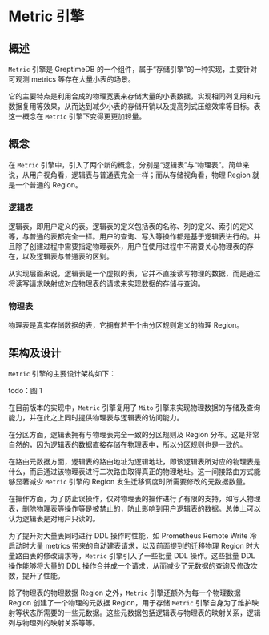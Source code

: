 # Metric 引擎

## 概述

`Metric` 引擎是 GreptimeDB 的一个组件，属于“存储引擎”的一种实现，主要针对可观测 metrics 等存在大量小表的场景。

它的主要特点是利用合成的物理宽表来存储大量的小表数据，实现相同列复用和元数据复用等效果，从而达到减少小表的存储开销以及提高列式压缩效率等目标。表这一概念在 `Metric` 引擎下变得更更加轻量。

## 概念

在 `Metric` 引擎中，引入了两个新的概念，分别是“逻辑表”与“物理表”。简单来说，从用户视角看，逻辑表与普通表完全一样；而从存储视角看，物理 Region 就是一个普通的 Region。

### 逻辑表
逻辑表，即用户定义的表。逻辑表的定义包括表的名称、列的定义、索引的定义等，与普通的表都完全一样。用户的查询、写入等操作都是基于逻辑表进行的。并且除了创建过程中需要指定物理表外，用户在使用过程中不需要关心物理表的存在，以及逻辑表与普通表的区别。

从实现层面来说，逻辑表是一个虚拟的表，它并不直接读写物理的数据，而是通过将读写请求映射成对应物理表的请求来实现数据的存储与查询。

### 物理表
物理表是真实存储数据的表，它拥有若干个由分区规则定义的物理 Region。

## 架构及设计

`Metric` 引擎的主要设计架构如下：

todo：图 1

在目前版本的实现中，`Metric` 引擎复用了 `Mito` 引擎来实现物理数据的存储及查询能力，并在此之上同时提供物理表与逻辑表的访问能力。

在分区方面，逻辑表拥有与物理表完全一致的分区规则及 Region 分布。这是非常自然的，因为逻辑表的数据直接存储在物理表中，所以分区规则也是一致的。

在路由元数据方面，逻辑表的路由地址为逻辑地址，即该逻辑表所对应的物理表是什么，而后通过该物理表进行二次路由取得真正的物理地址。这一间接路由方式能够显著减少 `Metric` 引擎的 Region 发生迁移调度时所需要修改的元数据数量。

在操作方面，为了防止误操作，仅对物理表的操作进行了有限的支持，如写入物理表，删除物理表等操作等是被禁止的，防止影响到用户逻辑表的数据。总体上可以认为逻辑表是对用户只读的。

为了提升对大量表同时进行 DDL 操作时性能，如 Prometheus Remote Write 冷启动时大量 metrics 带来的自动建表请求，以及前面提到的迁移物理 Region 时大量路由表的修改请求等，`Metric` 引擎引入了一些批量 DDL 操作。这些批量 DDL 操作能够将大量的 DDL 操作合并成一个请求，从而减少了元数据的查询及修改次数，提升了性能。

除了物理表的物理数据 Region 之外，`Metric` 引擎还额外为每一个物理数据 Region 创建了一个物理的元数据 Region，用于存储 `Metric` 引擎自身为了维护映射等状态所需要的一些元数据。这些元数据包括逻辑表与物理表的映射关系，逻辑列与物理列的映射关系等等。